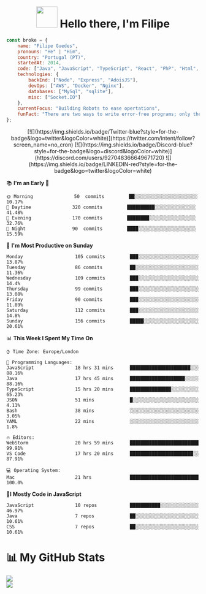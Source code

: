 <h1 align="center"><img src="https://media3.giphy.com/media/RbDKaczqWovIugyJmW/giphy.gif" width="55"> Hello there, I'm Filipe</h1>

```javascript
const broke = {
    name: "Filipe Guedes",
    pronouns: "He" | "Him",
    country: "Portugal (PT)",
    startedAt: 2014,
    code: ["Java", "JavaScript", "TypeScript", "React", "PhP", "Html", "Css",, "Sass"],
    technologies: {
        backEnd: ["Node", "Express", "AdoisJS"],
        devOps: ["AWS", "Docker", "Nginx"],
        databases: ["MySql", "sqlite"],
        misc: ["Socket.IO"]
    },
    currentFocus: "Building Robots to ease opertations",
    funFact: "There are two ways to write error-free programs; only the third one works"
};
```

<div align="center">
    [![](https://img.shields.io/badge/Twitter-blue?style=for-the-badge&logo=twitter&logoColor=white)](https://twitter.com/intent/follow?screen_name=no_cron)
    [![](https://img.shields.io/badge/Discord-blue?style=for-the-badge&logo=discord&logoColor=white)](https://discord.com/users/927048366649671720)
    ![](https://img.shields.io/badge/LINKEDIN-red?style=for-the-badge&logo=twitter&logoColor=white)
    </div>


📚 **I'm an Early 🐤** 
```text
🌞 Morning               50  commits         ██░░░░░░░░░░░░░░░░░░░░░░░   10.17% 
🌆 Daytime               320 commits         ██████████░░░░░░░░░░░░░░░   41.48% 
🌃 Evening               170 commits         ████████░░░░░░░░░░░░░░░░░   32.76% 
🌙 Night                 90  commits         ████░░░░░░░░░░░░░░░░░░░░░   15.59%
```


📅 **I'm Most Productive on Sunday** 
```text
Monday                   105 commits         ███░░░░░░░░░░░░░░░░░░░░░░   13.87% 
Tuesday                  86 commits          ██░░░░░░░░░░░░░░░░░░░░░░░   11.36% 
Wednesday                109 commits         ███░░░░░░░░░░░░░░░░░░░░░░   14.4% 
Thursday                 99 commits          ███░░░░░░░░░░░░░░░░░░░░░░   13.08% 
Friday                   90 commits          ███░░░░░░░░░░░░░░░░░░░░░░   11.89% 
Saturday                 112 commits         ███░░░░░░░░░░░░░░░░░░░░░░   14.8% 
Sunday                   156 commits         █████░░░░░░░░░░░░░░░░░░░░   20.61%
```


📊 **This Week I Spent My Time On** 
```text
⌚︎ Time Zone: Europe/London

💬 Programming Languages: 
JavaScript               18 hrs 31 mins      ██████████████████████░░░   88.16%
Java                     17 hrs 45 mins      ████████████████████░░░░░   88.16%
TypeScript               15 hrs 20 mins      ███████████████░░░░░░░░░░   65.23%
JSON                     51 mins             █░░░░░░░░░░░░░░░░░░░░░░░░   4.11% 
Bash                     38 mins             ░░░░░░░░░░░░░░░░░░░░░░░░░   3.05% 
YAML                     22 mins             ░░░░░░░░░░░░░░░░░░░░░░░░░   1.8% 

🔥 Editors: 
WebStorm                 20 hrs 59 mins      █████████████████████████   99.91%
VS Code                  17 hrs 20 mins      ███████████████████████░░   87.91%

💻 Operating System: 
Mac                      21 hrs              █████████████████████████   100.0%
```


💎**I Mostly Code in JavaScript** 
```text
JavaScript               10 repos            ███████████░░░░░░░░░░░░░░   46.97% 
Java                     7 repos             ██░░░░░░░░░░░░░░░░░░░░░░░   10.61% 
CSS                      7 repos             ██░░░░░░░░░░░░░░░░░░░░░░░   10.61% 
```

📊 My GitHub Stats
======================

![](https://github-readme-stats.vercel.app/api?username=brokebrk&show_icons=true&count_private=true&theme=dracula)  
![](https://github-readme-stats.vercel.app/api/top-langs/?username=brokebrk&layout=compact&theme=dracula)

